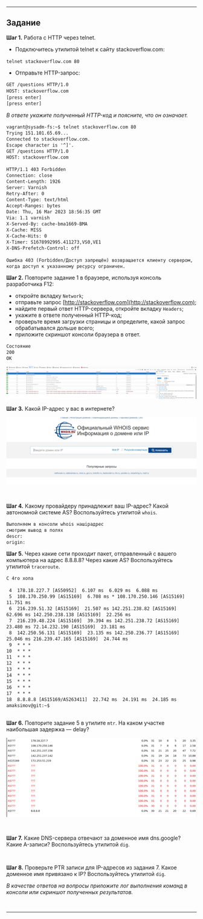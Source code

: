 ------

## Задание

**Шаг 1.** Работа c HTTP через telnet.

- Подключитесь утилитой telnet к сайту stackoverflow.com:

`telnet stackoverflow.com 80`
 
- Отправьте HTTP-запрос:

```bash
GET /questions HTTP/1.0
HOST: stackoverflow.com
[press enter]
[press enter]
```
*В ответе укажите полученный HTTP-код и поясните, что он означает.*

```
vagrant@sysadm-fs:~$ telnet stackoverflow.com 80
Trying 151.101.65.69...
Connected to stackoverflow.com.
Escape character is '^]'.
GET /questions HTTP/1.0
HOST: stackoverflow.com

HTTP/1.1 403 Forbidden
Connection: close
Content-Length: 1926
Server: Varnish
Retry-After: 0
Content-Type: text/html
Accept-Ranges: bytes
Date: Thu, 16 Mar 2023 18:56:35 GMT
Via: 1.1 varnish
X-Served-By: cache-bma1669-BMA
X-Cache: MISS
X-Cache-Hits: 0
X-Timer: S1678992995.411273,VS0,VE1
X-DNS-Prefetch-Control: off

Ошибка 403 (Forbidden/Доступ запрещён) возвращается клиенту сервером, когда доступ к указанному ресурсу ограничен.
```

**Шаг 2.** Повторите задание 1 в браузере, используя консоль разработчика F12:

 - откройте вкладку `Network`;
 - отправьте запрос [http://stackoverflow.com](http://stackoverflow.com);
 - найдите первый ответ HTTP-сервера, откройте вкладку `Headers`;
 - укажите в ответе полученный HTTP-код;
 - проверьте время загрузки страницы и определите, какой запрос обрабатывался дольше всего;
 - приложите скриншот консоли браузера в ответ.

```
Состояние
200
OK

```
![stackoverflow](https://github.com/MaximovAA/devops_netology_term/blob/main/stackoverflow.jpg "Пример вывода команд")

**Шаг 3.** Какой IP-адрес у вас в интернете?

![whois](https://github.com/MaximovAA/devops_netology_term/blob/main/whois.jpg "Пример вывода команд")

```


```

**Шаг 4.** Какому провайдеру принадлежит ваш IP-адрес? Какой автономной системе AS? Воспользуйтесь утилитой `whois`.

```
Выполняем в консоли whois нашipадрес
смотрим вывод в полях
descr:
origin:
```

**Шаг 5.** Через какие сети проходит пакет, отправленный с вашего компьютера на адрес 8.8.8.8? Через какие AS? Воспользуйтесь утилитой `traceroute`.

```
С 4го хопа

 4  178.18.227.7 [AS50952]  6.107 ms  6.029 ms  6.088 ms
 5  108.170.250.99 [AS15169]  6.708 ms * 108.170.250.146 [AS15169]  11.751 ms
 6  216.239.51.32 [AS15169]  21.507 ms 142.251.238.82 [AS15169]  62.696 ms 142.250.238.138 [AS15169]  22.256 ms
 7  216.239.48.224 [AS15169]  39.394 ms 142.251.238.72 [AS15169]  23.480 ms 72.14.232.190 [AS15169]  23.181 ms
 8  142.250.56.131 [AS15169]  23.135 ms 142.250.236.77 [AS15169]  25.046 ms 216.239.47.165 [AS15169]  24.744 ms
 9  * * *
10  * * *
11  * * *
12  * * *
13  * * *
14  * * *
15  * * *
16  * * *
17  * * *
18  8.8.8.8 [AS15169/AS263411]  22.742 ms  24.191 ms  24.185 ms
amaksimov@git:~$


```

**Шаг 6.** Повторите задание 5 в утилите `mtr`. На каком участке наибольшая задержка — delay?

![mtr](https://github.com/MaximovAA/devops_netology_term/blob/main/mtr.jpg "Пример вывода команд")

```


```

**Шаг 7.** Какие DNS-сервера отвечают за доменное имя dns.google? Какие A-записи? Воспользуйтесь утилитой `dig`.

```


```

**Шаг 8.** Проверьте PTR записи для IP-адресов из задания 7. Какое доменное имя привязано к IP? Воспользуйтесь утилитой `dig`.

*В качестве ответов на вопросы приложите лог выполнения команд в консоли или скриншот полученных результатов.*

```


```

----
